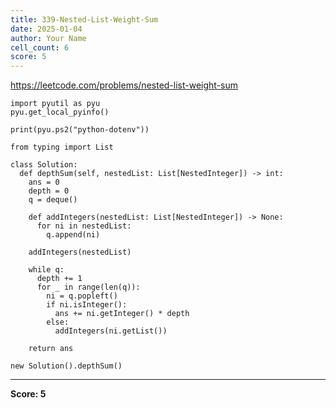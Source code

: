 ```yaml
---
title: 339-Nested-List-Weight-Sum
date: 2025-01-04
author: Your Name
cell_count: 6
score: 5
---
```


https://leetcode.com/problems/nested-list-weight-sum


```
import pyutil as pyu
pyu.get_local_pyinfo()
```


```
print(pyu.ps2("python-dotenv"))
```


```
from typing import List
```


```
class Solution:
  def depthSum(self, nestedList: List[NestedInteger]) -> int:
    ans = 0
    depth = 0
    q = deque()

    def addIntegers(nestedList: List[NestedInteger]) -> None:
      for ni in nestedList:
        q.append(ni)

    addIntegers(nestedList)

    while q:
      depth += 1
      for _ in range(len(q)):
        ni = q.popleft()
        if ni.isInteger():
          ans += ni.getInteger() * depth
        else:
          addIntegers(ni.getList())

    return ans
```


```
new Solution().depthSum()
```


---
**Score: 5**